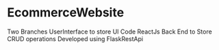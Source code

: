 # EcommerceWebsite
Two Branches UserInterface to store UI Code ReactJs
Back End to Store CRUD operations Developed using FlaskRestApi
